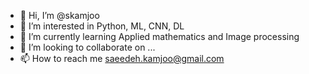 - 👋 Hi, I’m @skamjoo
- 👀 I’m interested in Python, ML, CNN, DL
- 🌱 I’m currently learning Applied mathematics and Image processing
- 💞️ I’m looking to collaborate on ...
- 📫 How to reach me saeedeh.kamjoo@gmail.com

<!---
skamjoo/skamjoo is a ✨ special ✨ repository because its `README.md` (this file) appears on your GitHub profile.
You can click the Preview link to take a look at your changes.
--->
